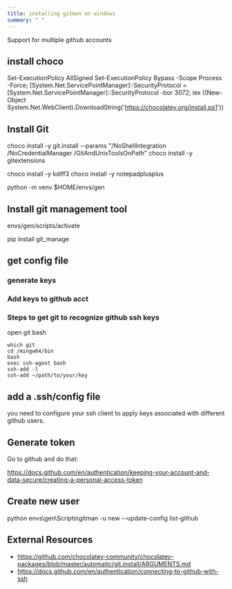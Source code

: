 ```yaml
---
title: installing gitman on windows
summary: " "
---
```


Support for multiple github accounts
 
## install choco

Set-ExecutionPolicy AllSigned
Set-ExecutionPolicy Bypass -Scope Process -Force; [System.Net.ServicePointManager]::SecurityProtocol = [System.Net.ServicePointManager]::SecurityProtocol -bor 3072; iex ((New-Object System.Net.WebClient).DownloadString('https://chocolatey.org/install.ps1'))

## Install Git

choco install -y git.install --params "/NoShellIntegration /NoCredentialManager /GitAndUnixToolsOnPath"
choco install -y gitextensions

choco install -y kdiff3
choco install -y notepadplusplus
    
python -m venv $HOME/envs/gen

## Install git management tool

envs/gen/scripts/activate

pip install git_manage

## get config file

### generate keys

### Add keys to github acct

### Steps to get git to recognize github ssh keys

open git bash

```
which git
cd /mingw64/bin
bash
exec ssh-agent bash
ssh-add -l
ssh-add ~/path/to/your/key

```

## add a .ssh/config file

you need to configure your ssh client to apply keys associated with different github users.


## Generate token

Go to github and do that:

<https://docs.github.com/en/authentication/keeping-your-account-and-data-secure/creating-a-personal-access-token>

## Create new user

python envs\gen\Scripts\gitman  -u new --update-config list-github

## External Resources

* <https://github.com/chocolatey-community/chocolatey-packages/blob/master/automatic/git.install/ARGUMENTS.md>
* <https://docs.github.com/en/authentication/connecting-to-github-with-ssh>
